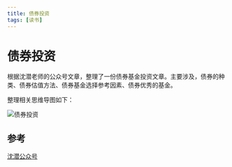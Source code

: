 ```yaml
---
title: 债券投资
tags: [读书]
---
```

# 债券投资
根据沈潜老师的公众号文章，整理了一份债券基金投资文章。主要涉及，债券的种类、债券估值方法、债券基金选择参考因素、债券优秀的基金。     

整理相关思维导图如下：   

![债券投资](/images/债券投资.png)<br/>

## 参考
[沈潜公众号](https://mp.weixin.qq.com/s/vwNR6E7mWa2pTSF8PwaUBQ)
